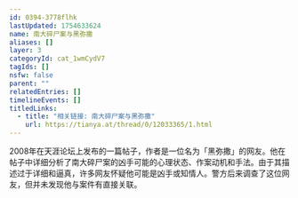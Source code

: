 ```yaml
---
id: 0394-3778flhk
lastUpdated: 1754633624
name: 南大碎尸案与黑弥撒
aliases: []
layer: 3
categoryId: cat_1wmCydV7
tagIds: []
nsfw: false
parent: ""
relatedEntries: []
timelineEvents: []
titledLinks:
  - title: "相关链接: 南大碎尸案与黑弥撒"
    url: https://tianya.at/thread/0/12033365/1.html
---
```


2008年在天涯论坛上发布的一篇帖子，作者是一位名为「黑弥撒」的网友。他在帖子中详细分析了南大碎尸案的凶手可能的心理状态、作案动机和手法。由于其描述过于详细和逼真，许多网友怀疑他可能是凶手或知情人。警方后来调查了这位网友，但并未发现他与案件有直接关联。
